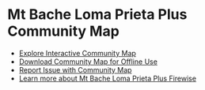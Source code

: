 # Mt Bache Loma Prieta Plus Community Map

- [Explore Interactive Community Map](https://winkleramy.github.io/MtBacheLoma/map.html)
- [Download Community Map for Offline Use](https://winkleramy.github.io/MtBacheLoma/map.html)
- [Report Issue with Community Map](mailto:firewise@mtbacheloma.org?subject=Community%20Map%20Project)
- [Learn more about Mt Bache Loma Prieta Plus Firewise](https://winkleramy.github.io/Firewise)
